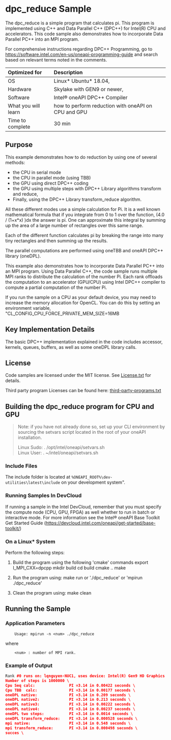 # dpc_reduce Sample

The dpc_reduce is a simple program that calculates pi.  This program is implemented using C++ and Data Parallel C++ (DPC++) for Intel(R) CPU and accelerators. This code sample also demonstrates how to incorporate Data Parallel PC++ into
an MPI program.


For comprehensive instructions regarding DPC++ Programming, go to https://software.intel.com/en-us/oneapi-programming-guide and search based on relevant terms noted in the comments.

| Optimized for                     | Description
|:---                               |:---
| OS	                | Linux* Ubuntu* 18.04, 
| Hardware	            | Skylake with GEN9 or newer, 
| Software	            | Intel® oneAPI DPC++ Compiler
| What you will learn   | how to perform reduction with oneAPI on CPU and GPU
| Time to complete      | 30 min 

## Purpose
This example demonstrates how to do reduction by using one of several methods:
- the CPU in serial mode
- the CPU in parallel mode (using TBB)
- the GPU using direct DPC++ coding
- the GPU using multiple steps with DPC++ Library algorithms transform and reduce, 
- Finally, using the DPC++ Library transform_reduce algorithm.  

All these different modes use a simple calculation for Pi.   It is a well known 
mathematical formula that if you integrate from 0 to 1 over the function, 
(4.0 / (1+x*x) )dx the answer is pi.   One can approximate this integral 
by summing up the area of a large number of rectangles over this same range.  

Each of the different function calculates pi by breaking the range into many 
tiny rectangles and then summing up the results. 

The parallel computations are performed using oneTBB and oneAPI DPC++ library 
(oneDPL).

This example also demonstrates how to incorporate Data Parallel PC++ into an MPI program.
Using Data Parallel C++, the code sample runs multiple MPI ranks to distribute the
calculation of the number Pi. Each rank offloads the computation to an accelerator
(GPU/CPU) using Intel DPC++ compiler to compute a partial computation of the number Pi.

If you run the sample on a CPU as your default device,  you may need to increase 
the memory allocation for OpenCL.  You can do this by setting an environment variable, 
    "CL_CONFIG_CPU_FORCE_PRIVATE_MEM_SIZE=16MB


## Key Implementation Details
The basic DPC++ implementation explained in the code includes accessor,
kernels, queues, buffers, as well as some oneDPL library calls. 

## License
Code samples are licensed under the MIT license. See
[License.txt](https://github.com/oneapi-src/oneAPI-samples/blob/master/License.txt) for details.

Third party program Licenses can be found here: [third-party-programs.txt](https://github.com/oneapi-src/oneAPI-samples/blob/master/third-party-programs.txt)

## Building the dpc_reduce program for CPU and GPU

> Note: if you have not already done so, set up your CLI 
> environment by sourcing  the setvars script located in 
> the root of your oneAPI installation. 
>
> Linux Sudo: . /opt/intel/oneapi/setvars.sh  
> Linux User: . ~/intel/oneapi/setvars.sh  

### Include Files
The include folder is located at `%ONEAPI_ROOT%\dev-utilities\latest\include` on your development system".

### Running Samples In DevCloud
If running a sample in the Intel DevCloud, remember that you must specify the compute node (CPU, GPU, FPGA) as well whether to run in batch or interactive mode. For more information see the Intel® oneAPI Base Toolkit Get Started Guide (https://devcloud.intel.com/oneapi/get-started/base-toolkit/)

### On a Linux* System
Perform the following steps:
1. Build the program using the following 'cmake' commands
export I_MPI_CXX=dpcpp 
mkdir build 
cd build 
cmake .. 
make 

2. Run the program using:
make run or './dpc_reduce' or 'mpirun ./dpc_reduce'

3. Clean the program using:
make clean


## Running the Sample
### Application Parameters

        Usage: mpirun -n <num> ./dpc_reduce

where

        <num> : number of MPI rank.


### Example of Output
```c++
Rank #0 runs on: lqnguyen-NUC1, uses device: Intel(R) Gen9 HD Graphics NEO \
Number of steps is 1000000 \
Cpu Seq calc:               PI =3.14 in 0.00422 seconds \
Cpu TBB  calc:              PI =3.14 in 0.00177 seconds \
oneDPL native:              PI =3.14 in 0.209 seconds \
oneDPL native2:             PI =3.14 in 0.213 seconds \
oneDPL native3:             PI =3.14 in 0.00222 seconds \
oneDPL native4:             PI =3.14 in 0.00237 seconds \
oneDPL two steps:           PI =3.14 in 0.0014 seconds \
oneDPL transform_reduce:    PI =3.14 in 0.000528 seconds \
mpi native:                 PI =3.14 in 0.548 seconds \
mpi transform_reduce:       PI =3.14 in 0.000498 seconds \
succes \
```
